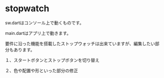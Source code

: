 # stopwatch

sw.dartはコンソール上で動くものです。

main.dartはアプリ上で動きます。

要件に沿った機能を搭載したストップウォッチは出来ていますが、編集したい部分もあります。

１、スタートボタンとストップボタンを切り替え　　

２、色や配置や形といった部分の修正　　
